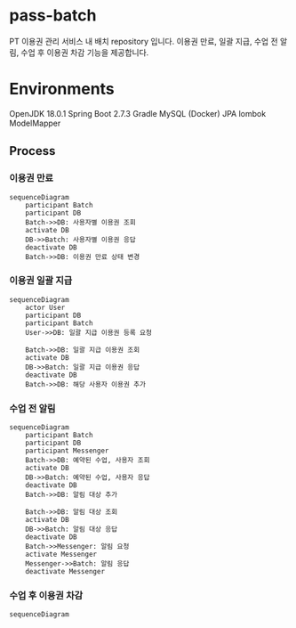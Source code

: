 # pass-batch
  PT 이용권 관리 서비스 내 배치 repository 입니다. 이용권 만료, 일괄 지급, 수업 전 알림, 수업 후 이용권 차감 기능을 제공합니다.


# Environments
  OpenJDK 18.0.1
  Spring Boot 2.7.3
  Gradle
  MySQL (Docker)
  JPA
  lombok
  ModelMapper

## Process
### 이용권 만료
```mermaid
sequenceDiagram
    participant Batch
    participant DB
    Batch->>DB: 사용자별 이용권 조회
    activate DB
    DB->>Batch: 사용자별 이용권 응답
    deactivate DB
    Batch->>DB: 이용권 만료 상태 변경
```

### 이용권 일괄 지급
```mermaid
sequenceDiagram
    actor User
    participant DB
    participant Batch
    User->>DB: 일괄 지급 이용권 등록 요청

    Batch->>DB: 일괄 지급 이용권 조회
    activate DB
    DB->>Batch: 일괄 지급 이용권 응답
    deactivate DB
    Batch->>DB: 해당 사용자 이용권 추가
```

### 수업 전 알림
```mermaid
sequenceDiagram
    participant Batch
    participant DB
    participant Messenger
    Batch->>DB: 예약된 수업, 사용자 조회
    activate DB
    DB->>Batch: 예약된 수업, 사용자 응답
    deactivate DB
    Batch->>DB: 알림 대상 추가
    
    Batch->>DB: 알림 대상 조회
    activate DB
    DB->>Batch: 알림 대상 응답
    deactivate DB
    Batch->>Messenger: 알림 요청
    activate Messenger
    Messenger->>Batch: 알림 응답
    deactivate Messenger
```

### 수업 후 이용권 차감
```mermaid
sequenceDiagram

